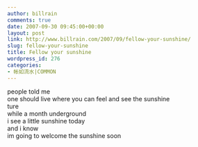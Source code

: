 ```yaml
---
author: billrain
comments: true
date: 2007-09-30 09:45:00+00:00
layout: post
link: http://www.billrain.com/2007/09/fellow-your-sunshine/
slug: fellow-your-sunshine
title: Fellow your sunshine
wordpress_id: 276
categories:
- 帐如流水|COMMON
---
```


people told me  
one should live where you can feel and see the sunshine  
ture  
while a month underground  
i see a little sunshine today  
and i know  
im going to welcome the sunshine soon  
  

